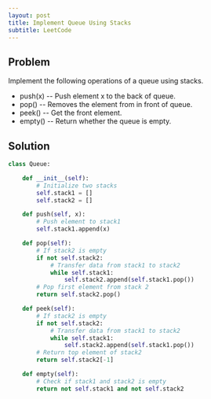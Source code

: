 ```yaml
---
layout: post
title: Implement Queue Using Stacks
subtitle: LeetCode
---
```


## Problem
Implement the following operations of a queue using stacks.

* push(x) -- Push element x to the back of queue.
* pop() -- Removes the element from in front of queue.
* peek() -- Get the front element.
* empty() -- Return whether the queue is empty.

## Solution

```python
class Queue:

    def __init__(self):
        # Initialize two stacks
        self.stack1 = []
        self.stack2 = []

    def push(self, x):
        # Push element to stack1
        self.stack1.append(x)

    def pop(self):
        # If stack2 is empty
        if not self.stack2:
            # Transfer data from stack1 to stack2
            while self.stack1:
                self.stack2.append(self.stack1.pop())
        # Pop first element from stack 2
        return self.stack2.pop()

    def peek(self):
        # If stack2 is empty
        if not self.stack2:
            # Transfer data from stack1 to stack2
            while self.stack1:
                self.stack2.append(self.stack1.pop())
        # Return top element of stack2
        return self.stack2[-1]

    def empty(self):
        # Check if stack1 and stack2 is empty
        return not self.stack1 and not self.stack2
```
